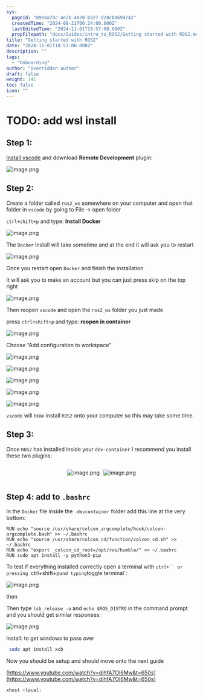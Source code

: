 ```yaml
---
sys:
  pageId: "89e0a78c-4e2b-4070-b327-d28cb0694742"
  createdTime: "2024-08-21T00:24:00.000Z"
  lastEditedTime: "2024-11-01T18:57:00.000Z"
  propFilepath: "docs/Guides/intro_to_ROS2/Getting started with ROS2.md"
title: "Getting started with ROS2"
date: "2024-11-01T18:57:00.000Z"
description: ""
tags:
  - "Onboarding"
author: "Overridden author"
draft: false
weight: 141
toc: false
icon: ""
---
```


# TODO: add wsl install

## Step 1:

[Install vscode](https://code.visualstudio.com/download) and download **Remote Development** plugin:

![image.png](https://prod-files-secure.s3.us-west-2.amazonaws.com/d518164a-d88e-44d1-a4ee-3adb3bd8bce0/efb52993-1881-4a40-b95e-6f020334f022/image.png?X-Amz-Algorithm=AWS4-HMAC-SHA256&X-Amz-Content-Sha256=UNSIGNED-PAYLOAD&X-Amz-Credential=ASIAZI2LB4663LKFAVPS%2F20250420%2Fus-west-2%2Fs3%2Faws4_request&X-Amz-Date=20250420T080944Z&X-Amz-Expires=3600&X-Amz-Security-Token=IQoJb3JpZ2luX2VjEBcaCXVzLXdlc3QtMiJGMEQCIGEM8MwdCCnyztdgOmFn%2B0M2%2FkLNz1Od5gwip5fRKCT7AiAow%2FDbM4a0W%2Fxof1n%2BsilMB2vYWR8HEoudopkRQEXuOiqIBAif%2F%2F%2F%2F%2F%2F%2F%2F%2F%2F8BEAAaDDYzNzQyMzE4MzgwNSIMgoeBpVHvGKfiwkaGKtwDAvU8TwglhVD7Qbmaa17pHpvNK1Gz1JzV4kGTIFR9umD4lcdqTPObs9F5Gss%2Bkp5L0l4ep3Y0eifYZN6OBMOoRGLdkCQ2XscKT7wx3rau8JSDozz0dddf4ZXT0wdnlA7qzQM1Rr1HKCZiA9TGTvrIr7ydDGOU6gNqHbRrU9rsXrsKcZDHlZvtN5EavayujjIU6HOT72tLqki84zOu0Lt24EAxEpIA1zzljJMWKQhJNRo0ktGrEMYBK%2B77LpUBa2xzz%2BEs2h1m8WuZXFkMn7dua2t2g39h6iH2E%2F4T1bWgMRCsyjS9gBoUXR4LGj9XfTP5mlBwiDzZ1JkL3smrugFu2%2Bb2Jv7uyM6ESTbqUVISF27%2BYxWlkdwfyL0D%2BtryJt6PbuHPXY%2BVq5YkIOUHwQGkebIbdOuCRzlhGXW69LT%2FH5EmBo2myAmpJSe%2FwuKayYC8RIrIQclcZJpovBE9AALsZ1fD%2BuR060vpjkcsuKqDJlxUYMnDARo3As0U67OR%2FWkMMSS7EpVYq2L%2ByGkvd6%2FIKbq4dWlAT65nIEtYLKgpifi7%2FKDRr0njFP14t7QmhF984m48NsT1Aay2W%2FOWSzLUnIRz4HAwxH51v5X520CXWgLV3ol27QbUDNbRLocw96OSwAY6pgEgW1WhQ5XIJjzZLI64kRl1nQ7jYCJpEldBAP7PTdh%2FLCHCKypqJs7Us5c7j%2Fe69AjGoEc8ROM%2BdckMlzq0in3gZOxqRPf3dHSJncwPYg1%2FaBQ3bSYHEumjhQ2QqfqdGpti5AIQ2P90XUrUPGLPALKy7PZmlVbztXL6YBt5pP6Vzsse%2Bs1nQlNEQnZQ42pFJCOKOE2uT6QRpScp64%2BVsooiOVeK3K%2FE&X-Amz-Signature=bfa379d4941b7fbda5aef7fdbeb764f889ec154cca9aa0a4f9bac867845bc997&X-Amz-SignedHeaders=host&x-id=GetObject)

## Step 2:

Create a folder called `ros2_ws` somewhere on your computer and open that folder in `vscode` by going to File → open folder 

`ctrl+shift+p` and type: **Install Docker**

![image.png](https://prod-files-secure.s3.us-west-2.amazonaws.com/d518164a-d88e-44d1-a4ee-3adb3bd8bce0/2269dc0e-1cd5-47ff-bceb-c04ad9b2eab0/image.png?X-Amz-Algorithm=AWS4-HMAC-SHA256&X-Amz-Content-Sha256=UNSIGNED-PAYLOAD&X-Amz-Credential=ASIAZI2LB4663LKFAVPS%2F20250420%2Fus-west-2%2Fs3%2Faws4_request&X-Amz-Date=20250420T080944Z&X-Amz-Expires=3600&X-Amz-Security-Token=IQoJb3JpZ2luX2VjEBcaCXVzLXdlc3QtMiJGMEQCIGEM8MwdCCnyztdgOmFn%2B0M2%2FkLNz1Od5gwip5fRKCT7AiAow%2FDbM4a0W%2Fxof1n%2BsilMB2vYWR8HEoudopkRQEXuOiqIBAif%2F%2F%2F%2F%2F%2F%2F%2F%2F%2F8BEAAaDDYzNzQyMzE4MzgwNSIMgoeBpVHvGKfiwkaGKtwDAvU8TwglhVD7Qbmaa17pHpvNK1Gz1JzV4kGTIFR9umD4lcdqTPObs9F5Gss%2Bkp5L0l4ep3Y0eifYZN6OBMOoRGLdkCQ2XscKT7wx3rau8JSDozz0dddf4ZXT0wdnlA7qzQM1Rr1HKCZiA9TGTvrIr7ydDGOU6gNqHbRrU9rsXrsKcZDHlZvtN5EavayujjIU6HOT72tLqki84zOu0Lt24EAxEpIA1zzljJMWKQhJNRo0ktGrEMYBK%2B77LpUBa2xzz%2BEs2h1m8WuZXFkMn7dua2t2g39h6iH2E%2F4T1bWgMRCsyjS9gBoUXR4LGj9XfTP5mlBwiDzZ1JkL3smrugFu2%2Bb2Jv7uyM6ESTbqUVISF27%2BYxWlkdwfyL0D%2BtryJt6PbuHPXY%2BVq5YkIOUHwQGkebIbdOuCRzlhGXW69LT%2FH5EmBo2myAmpJSe%2FwuKayYC8RIrIQclcZJpovBE9AALsZ1fD%2BuR060vpjkcsuKqDJlxUYMnDARo3As0U67OR%2FWkMMSS7EpVYq2L%2ByGkvd6%2FIKbq4dWlAT65nIEtYLKgpifi7%2FKDRr0njFP14t7QmhF984m48NsT1Aay2W%2FOWSzLUnIRz4HAwxH51v5X520CXWgLV3ol27QbUDNbRLocw96OSwAY6pgEgW1WhQ5XIJjzZLI64kRl1nQ7jYCJpEldBAP7PTdh%2FLCHCKypqJs7Us5c7j%2Fe69AjGoEc8ROM%2BdckMlzq0in3gZOxqRPf3dHSJncwPYg1%2FaBQ3bSYHEumjhQ2QqfqdGpti5AIQ2P90XUrUPGLPALKy7PZmlVbztXL6YBt5pP6Vzsse%2Bs1nQlNEQnZQ42pFJCOKOE2uT6QRpScp64%2BVsooiOVeK3K%2FE&X-Amz-Signature=54dd8be096ec5d1ea107e62d99480ff117e6691f74e8475b624f6401d89f94e2&X-Amz-SignedHeaders=host&x-id=GetObject)

The `Docker` install will take sometime and at the end it will ask you to restart

![image.png](https://prod-files-secure.s3.us-west-2.amazonaws.com/d518164a-d88e-44d1-a4ee-3adb3bd8bce0/ed233f78-be33-4b1f-b89c-9c346c0e961e/image.png?X-Amz-Algorithm=AWS4-HMAC-SHA256&X-Amz-Content-Sha256=UNSIGNED-PAYLOAD&X-Amz-Credential=ASIAZI2LB4663LKFAVPS%2F20250420%2Fus-west-2%2Fs3%2Faws4_request&X-Amz-Date=20250420T080944Z&X-Amz-Expires=3600&X-Amz-Security-Token=IQoJb3JpZ2luX2VjEBcaCXVzLXdlc3QtMiJGMEQCIGEM8MwdCCnyztdgOmFn%2B0M2%2FkLNz1Od5gwip5fRKCT7AiAow%2FDbM4a0W%2Fxof1n%2BsilMB2vYWR8HEoudopkRQEXuOiqIBAif%2F%2F%2F%2F%2F%2F%2F%2F%2F%2F8BEAAaDDYzNzQyMzE4MzgwNSIMgoeBpVHvGKfiwkaGKtwDAvU8TwglhVD7Qbmaa17pHpvNK1Gz1JzV4kGTIFR9umD4lcdqTPObs9F5Gss%2Bkp5L0l4ep3Y0eifYZN6OBMOoRGLdkCQ2XscKT7wx3rau8JSDozz0dddf4ZXT0wdnlA7qzQM1Rr1HKCZiA9TGTvrIr7ydDGOU6gNqHbRrU9rsXrsKcZDHlZvtN5EavayujjIU6HOT72tLqki84zOu0Lt24EAxEpIA1zzljJMWKQhJNRo0ktGrEMYBK%2B77LpUBa2xzz%2BEs2h1m8WuZXFkMn7dua2t2g39h6iH2E%2F4T1bWgMRCsyjS9gBoUXR4LGj9XfTP5mlBwiDzZ1JkL3smrugFu2%2Bb2Jv7uyM6ESTbqUVISF27%2BYxWlkdwfyL0D%2BtryJt6PbuHPXY%2BVq5YkIOUHwQGkebIbdOuCRzlhGXW69LT%2FH5EmBo2myAmpJSe%2FwuKayYC8RIrIQclcZJpovBE9AALsZ1fD%2BuR060vpjkcsuKqDJlxUYMnDARo3As0U67OR%2FWkMMSS7EpVYq2L%2ByGkvd6%2FIKbq4dWlAT65nIEtYLKgpifi7%2FKDRr0njFP14t7QmhF984m48NsT1Aay2W%2FOWSzLUnIRz4HAwxH51v5X520CXWgLV3ol27QbUDNbRLocw96OSwAY6pgEgW1WhQ5XIJjzZLI64kRl1nQ7jYCJpEldBAP7PTdh%2FLCHCKypqJs7Us5c7j%2Fe69AjGoEc8ROM%2BdckMlzq0in3gZOxqRPf3dHSJncwPYg1%2FaBQ3bSYHEumjhQ2QqfqdGpti5AIQ2P90XUrUPGLPALKy7PZmlVbztXL6YBt5pP6Vzsse%2Bs1nQlNEQnZQ42pFJCOKOE2uT6QRpScp64%2BVsooiOVeK3K%2FE&X-Amz-Signature=00b4c84d8b9ef9c4f714e0d0ff9ab597c8c7cc9f9a222f1ade9166f20da263b4&X-Amz-SignedHeaders=host&x-id=GetObject)

Once you restart open `Docker` and finish the installation

It will ask you to make an account but you can just press skip on the top right

![image.png](https://prod-files-secure.s3.us-west-2.amazonaws.com/d518164a-d88e-44d1-a4ee-3adb3bd8bce0/21010ad9-1659-4fd9-9f59-9932a09b2a3d/image.png?X-Amz-Algorithm=AWS4-HMAC-SHA256&X-Amz-Content-Sha256=UNSIGNED-PAYLOAD&X-Amz-Credential=ASIAZI2LB4663LKFAVPS%2F20250420%2Fus-west-2%2Fs3%2Faws4_request&X-Amz-Date=20250420T080944Z&X-Amz-Expires=3600&X-Amz-Security-Token=IQoJb3JpZ2luX2VjEBcaCXVzLXdlc3QtMiJGMEQCIGEM8MwdCCnyztdgOmFn%2B0M2%2FkLNz1Od5gwip5fRKCT7AiAow%2FDbM4a0W%2Fxof1n%2BsilMB2vYWR8HEoudopkRQEXuOiqIBAif%2F%2F%2F%2F%2F%2F%2F%2F%2F%2F8BEAAaDDYzNzQyMzE4MzgwNSIMgoeBpVHvGKfiwkaGKtwDAvU8TwglhVD7Qbmaa17pHpvNK1Gz1JzV4kGTIFR9umD4lcdqTPObs9F5Gss%2Bkp5L0l4ep3Y0eifYZN6OBMOoRGLdkCQ2XscKT7wx3rau8JSDozz0dddf4ZXT0wdnlA7qzQM1Rr1HKCZiA9TGTvrIr7ydDGOU6gNqHbRrU9rsXrsKcZDHlZvtN5EavayujjIU6HOT72tLqki84zOu0Lt24EAxEpIA1zzljJMWKQhJNRo0ktGrEMYBK%2B77LpUBa2xzz%2BEs2h1m8WuZXFkMn7dua2t2g39h6iH2E%2F4T1bWgMRCsyjS9gBoUXR4LGj9XfTP5mlBwiDzZ1JkL3smrugFu2%2Bb2Jv7uyM6ESTbqUVISF27%2BYxWlkdwfyL0D%2BtryJt6PbuHPXY%2BVq5YkIOUHwQGkebIbdOuCRzlhGXW69LT%2FH5EmBo2myAmpJSe%2FwuKayYC8RIrIQclcZJpovBE9AALsZ1fD%2BuR060vpjkcsuKqDJlxUYMnDARo3As0U67OR%2FWkMMSS7EpVYq2L%2ByGkvd6%2FIKbq4dWlAT65nIEtYLKgpifi7%2FKDRr0njFP14t7QmhF984m48NsT1Aay2W%2FOWSzLUnIRz4HAwxH51v5X520CXWgLV3ol27QbUDNbRLocw96OSwAY6pgEgW1WhQ5XIJjzZLI64kRl1nQ7jYCJpEldBAP7PTdh%2FLCHCKypqJs7Us5c7j%2Fe69AjGoEc8ROM%2BdckMlzq0in3gZOxqRPf3dHSJncwPYg1%2FaBQ3bSYHEumjhQ2QqfqdGpti5AIQ2P90XUrUPGLPALKy7PZmlVbztXL6YBt5pP6Vzsse%2Bs1nQlNEQnZQ42pFJCOKOE2uT6QRpScp64%2BVsooiOVeK3K%2FE&X-Amz-Signature=66847aa6a436ddee833c0677edf556262e93089192792a494ad350a93ac37fcf&X-Amz-SignedHeaders=host&x-id=GetObject)

Then reopen `vscode` and open the `ros2_ws` folder you just made

press `ctrl+shift+p` and type: **reopen in container**

![image.png](https://prod-files-secure.s3.us-west-2.amazonaws.com/d518164a-d88e-44d1-a4ee-3adb3bd8bce0/4e93b8c2-41ad-488c-8095-c74205196118/image.png?X-Amz-Algorithm=AWS4-HMAC-SHA256&X-Amz-Content-Sha256=UNSIGNED-PAYLOAD&X-Amz-Credential=ASIAZI2LB4663LKFAVPS%2F20250420%2Fus-west-2%2Fs3%2Faws4_request&X-Amz-Date=20250420T080944Z&X-Amz-Expires=3600&X-Amz-Security-Token=IQoJb3JpZ2luX2VjEBcaCXVzLXdlc3QtMiJGMEQCIGEM8MwdCCnyztdgOmFn%2B0M2%2FkLNz1Od5gwip5fRKCT7AiAow%2FDbM4a0W%2Fxof1n%2BsilMB2vYWR8HEoudopkRQEXuOiqIBAif%2F%2F%2F%2F%2F%2F%2F%2F%2F%2F8BEAAaDDYzNzQyMzE4MzgwNSIMgoeBpVHvGKfiwkaGKtwDAvU8TwglhVD7Qbmaa17pHpvNK1Gz1JzV4kGTIFR9umD4lcdqTPObs9F5Gss%2Bkp5L0l4ep3Y0eifYZN6OBMOoRGLdkCQ2XscKT7wx3rau8JSDozz0dddf4ZXT0wdnlA7qzQM1Rr1HKCZiA9TGTvrIr7ydDGOU6gNqHbRrU9rsXrsKcZDHlZvtN5EavayujjIU6HOT72tLqki84zOu0Lt24EAxEpIA1zzljJMWKQhJNRo0ktGrEMYBK%2B77LpUBa2xzz%2BEs2h1m8WuZXFkMn7dua2t2g39h6iH2E%2F4T1bWgMRCsyjS9gBoUXR4LGj9XfTP5mlBwiDzZ1JkL3smrugFu2%2Bb2Jv7uyM6ESTbqUVISF27%2BYxWlkdwfyL0D%2BtryJt6PbuHPXY%2BVq5YkIOUHwQGkebIbdOuCRzlhGXW69LT%2FH5EmBo2myAmpJSe%2FwuKayYC8RIrIQclcZJpovBE9AALsZ1fD%2BuR060vpjkcsuKqDJlxUYMnDARo3As0U67OR%2FWkMMSS7EpVYq2L%2ByGkvd6%2FIKbq4dWlAT65nIEtYLKgpifi7%2FKDRr0njFP14t7QmhF984m48NsT1Aay2W%2FOWSzLUnIRz4HAwxH51v5X520CXWgLV3ol27QbUDNbRLocw96OSwAY6pgEgW1WhQ5XIJjzZLI64kRl1nQ7jYCJpEldBAP7PTdh%2FLCHCKypqJs7Us5c7j%2Fe69AjGoEc8ROM%2BdckMlzq0in3gZOxqRPf3dHSJncwPYg1%2FaBQ3bSYHEumjhQ2QqfqdGpti5AIQ2P90XUrUPGLPALKy7PZmlVbztXL6YBt5pP6Vzsse%2Bs1nQlNEQnZQ42pFJCOKOE2uT6QRpScp64%2BVsooiOVeK3K%2FE&X-Amz-Signature=7056d3665be28493f1e59687d85a694e0c8fe2edf71081f37e3ab0316cbcb43b&X-Amz-SignedHeaders=host&x-id=GetObject)

Choose “Add configuration to workspace”

![image.png](https://prod-files-secure.s3.us-west-2.amazonaws.com/d518164a-d88e-44d1-a4ee-3adb3bd8bce0/9560b282-5060-4989-ba37-97e7b2c22476/image.png?X-Amz-Algorithm=AWS4-HMAC-SHA256&X-Amz-Content-Sha256=UNSIGNED-PAYLOAD&X-Amz-Credential=ASIAZI2LB4663LKFAVPS%2F20250420%2Fus-west-2%2Fs3%2Faws4_request&X-Amz-Date=20250420T080944Z&X-Amz-Expires=3600&X-Amz-Security-Token=IQoJb3JpZ2luX2VjEBcaCXVzLXdlc3QtMiJGMEQCIGEM8MwdCCnyztdgOmFn%2B0M2%2FkLNz1Od5gwip5fRKCT7AiAow%2FDbM4a0W%2Fxof1n%2BsilMB2vYWR8HEoudopkRQEXuOiqIBAif%2F%2F%2F%2F%2F%2F%2F%2F%2F%2F8BEAAaDDYzNzQyMzE4MzgwNSIMgoeBpVHvGKfiwkaGKtwDAvU8TwglhVD7Qbmaa17pHpvNK1Gz1JzV4kGTIFR9umD4lcdqTPObs9F5Gss%2Bkp5L0l4ep3Y0eifYZN6OBMOoRGLdkCQ2XscKT7wx3rau8JSDozz0dddf4ZXT0wdnlA7qzQM1Rr1HKCZiA9TGTvrIr7ydDGOU6gNqHbRrU9rsXrsKcZDHlZvtN5EavayujjIU6HOT72tLqki84zOu0Lt24EAxEpIA1zzljJMWKQhJNRo0ktGrEMYBK%2B77LpUBa2xzz%2BEs2h1m8WuZXFkMn7dua2t2g39h6iH2E%2F4T1bWgMRCsyjS9gBoUXR4LGj9XfTP5mlBwiDzZ1JkL3smrugFu2%2Bb2Jv7uyM6ESTbqUVISF27%2BYxWlkdwfyL0D%2BtryJt6PbuHPXY%2BVq5YkIOUHwQGkebIbdOuCRzlhGXW69LT%2FH5EmBo2myAmpJSe%2FwuKayYC8RIrIQclcZJpovBE9AALsZ1fD%2BuR060vpjkcsuKqDJlxUYMnDARo3As0U67OR%2FWkMMSS7EpVYq2L%2ByGkvd6%2FIKbq4dWlAT65nIEtYLKgpifi7%2FKDRr0njFP14t7QmhF984m48NsT1Aay2W%2FOWSzLUnIRz4HAwxH51v5X520CXWgLV3ol27QbUDNbRLocw96OSwAY6pgEgW1WhQ5XIJjzZLI64kRl1nQ7jYCJpEldBAP7PTdh%2FLCHCKypqJs7Us5c7j%2Fe69AjGoEc8ROM%2BdckMlzq0in3gZOxqRPf3dHSJncwPYg1%2FaBQ3bSYHEumjhQ2QqfqdGpti5AIQ2P90XUrUPGLPALKy7PZmlVbztXL6YBt5pP6Vzsse%2Bs1nQlNEQnZQ42pFJCOKOE2uT6QRpScp64%2BVsooiOVeK3K%2FE&X-Amz-Signature=7aa5aa2e5e094db66c2368ae49c2032bcbb87864d858a176a6cf349f257fea21&X-Amz-SignedHeaders=host&x-id=GetObject)

![image.png](https://prod-files-secure.s3.us-west-2.amazonaws.com/d518164a-d88e-44d1-a4ee-3adb3bd8bce0/2ee63f81-886b-48e8-a553-dc6e5eac99e4/image.png?X-Amz-Algorithm=AWS4-HMAC-SHA256&X-Amz-Content-Sha256=UNSIGNED-PAYLOAD&X-Amz-Credential=ASIAZI2LB4663LKFAVPS%2F20250420%2Fus-west-2%2Fs3%2Faws4_request&X-Amz-Date=20250420T080944Z&X-Amz-Expires=3600&X-Amz-Security-Token=IQoJb3JpZ2luX2VjEBcaCXVzLXdlc3QtMiJGMEQCIGEM8MwdCCnyztdgOmFn%2B0M2%2FkLNz1Od5gwip5fRKCT7AiAow%2FDbM4a0W%2Fxof1n%2BsilMB2vYWR8HEoudopkRQEXuOiqIBAif%2F%2F%2F%2F%2F%2F%2F%2F%2F%2F8BEAAaDDYzNzQyMzE4MzgwNSIMgoeBpVHvGKfiwkaGKtwDAvU8TwglhVD7Qbmaa17pHpvNK1Gz1JzV4kGTIFR9umD4lcdqTPObs9F5Gss%2Bkp5L0l4ep3Y0eifYZN6OBMOoRGLdkCQ2XscKT7wx3rau8JSDozz0dddf4ZXT0wdnlA7qzQM1Rr1HKCZiA9TGTvrIr7ydDGOU6gNqHbRrU9rsXrsKcZDHlZvtN5EavayujjIU6HOT72tLqki84zOu0Lt24EAxEpIA1zzljJMWKQhJNRo0ktGrEMYBK%2B77LpUBa2xzz%2BEs2h1m8WuZXFkMn7dua2t2g39h6iH2E%2F4T1bWgMRCsyjS9gBoUXR4LGj9XfTP5mlBwiDzZ1JkL3smrugFu2%2Bb2Jv7uyM6ESTbqUVISF27%2BYxWlkdwfyL0D%2BtryJt6PbuHPXY%2BVq5YkIOUHwQGkebIbdOuCRzlhGXW69LT%2FH5EmBo2myAmpJSe%2FwuKayYC8RIrIQclcZJpovBE9AALsZ1fD%2BuR060vpjkcsuKqDJlxUYMnDARo3As0U67OR%2FWkMMSS7EpVYq2L%2ByGkvd6%2FIKbq4dWlAT65nIEtYLKgpifi7%2FKDRr0njFP14t7QmhF984m48NsT1Aay2W%2FOWSzLUnIRz4HAwxH51v5X520CXWgLV3ol27QbUDNbRLocw96OSwAY6pgEgW1WhQ5XIJjzZLI64kRl1nQ7jYCJpEldBAP7PTdh%2FLCHCKypqJs7Us5c7j%2Fe69AjGoEc8ROM%2BdckMlzq0in3gZOxqRPf3dHSJncwPYg1%2FaBQ3bSYHEumjhQ2QqfqdGpti5AIQ2P90XUrUPGLPALKy7PZmlVbztXL6YBt5pP6Vzsse%2Bs1nQlNEQnZQ42pFJCOKOE2uT6QRpScp64%2BVsooiOVeK3K%2FE&X-Amz-Signature=702a389933f387db9d9e0ffa9335056e38600b8948e7412a23121856dd49d7b2&X-Amz-SignedHeaders=host&x-id=GetObject)

![image.png](https://prod-files-secure.s3.us-west-2.amazonaws.com/d518164a-d88e-44d1-a4ee-3adb3bd8bce0/ae1580b2-b048-407e-aed9-b584224a7a04/image.png?X-Amz-Algorithm=AWS4-HMAC-SHA256&X-Amz-Content-Sha256=UNSIGNED-PAYLOAD&X-Amz-Credential=ASIAZI2LB4663LKFAVPS%2F20250420%2Fus-west-2%2Fs3%2Faws4_request&X-Amz-Date=20250420T080944Z&X-Amz-Expires=3600&X-Amz-Security-Token=IQoJb3JpZ2luX2VjEBcaCXVzLXdlc3QtMiJGMEQCIGEM8MwdCCnyztdgOmFn%2B0M2%2FkLNz1Od5gwip5fRKCT7AiAow%2FDbM4a0W%2Fxof1n%2BsilMB2vYWR8HEoudopkRQEXuOiqIBAif%2F%2F%2F%2F%2F%2F%2F%2F%2F%2F8BEAAaDDYzNzQyMzE4MzgwNSIMgoeBpVHvGKfiwkaGKtwDAvU8TwglhVD7Qbmaa17pHpvNK1Gz1JzV4kGTIFR9umD4lcdqTPObs9F5Gss%2Bkp5L0l4ep3Y0eifYZN6OBMOoRGLdkCQ2XscKT7wx3rau8JSDozz0dddf4ZXT0wdnlA7qzQM1Rr1HKCZiA9TGTvrIr7ydDGOU6gNqHbRrU9rsXrsKcZDHlZvtN5EavayujjIU6HOT72tLqki84zOu0Lt24EAxEpIA1zzljJMWKQhJNRo0ktGrEMYBK%2B77LpUBa2xzz%2BEs2h1m8WuZXFkMn7dua2t2g39h6iH2E%2F4T1bWgMRCsyjS9gBoUXR4LGj9XfTP5mlBwiDzZ1JkL3smrugFu2%2Bb2Jv7uyM6ESTbqUVISF27%2BYxWlkdwfyL0D%2BtryJt6PbuHPXY%2BVq5YkIOUHwQGkebIbdOuCRzlhGXW69LT%2FH5EmBo2myAmpJSe%2FwuKayYC8RIrIQclcZJpovBE9AALsZ1fD%2BuR060vpjkcsuKqDJlxUYMnDARo3As0U67OR%2FWkMMSS7EpVYq2L%2ByGkvd6%2FIKbq4dWlAT65nIEtYLKgpifi7%2FKDRr0njFP14t7QmhF984m48NsT1Aay2W%2FOWSzLUnIRz4HAwxH51v5X520CXWgLV3ol27QbUDNbRLocw96OSwAY6pgEgW1WhQ5XIJjzZLI64kRl1nQ7jYCJpEldBAP7PTdh%2FLCHCKypqJs7Us5c7j%2Fe69AjGoEc8ROM%2BdckMlzq0in3gZOxqRPf3dHSJncwPYg1%2FaBQ3bSYHEumjhQ2QqfqdGpti5AIQ2P90XUrUPGLPALKy7PZmlVbztXL6YBt5pP6Vzsse%2Bs1nQlNEQnZQ42pFJCOKOE2uT6QRpScp64%2BVsooiOVeK3K%2FE&X-Amz-Signature=5dfcf809cc8b279403431019d79a51fb1179423f110421f110cf2f6f051bd996&X-Amz-SignedHeaders=host&x-id=GetObject)

![image.png](https://prod-files-secure.s3.us-west-2.amazonaws.com/d518164a-d88e-44d1-a4ee-3adb3bd8bce0/53255b28-f75e-430f-b9e3-c0ac8577e42b/image.png?X-Amz-Algorithm=AWS4-HMAC-SHA256&X-Amz-Content-Sha256=UNSIGNED-PAYLOAD&X-Amz-Credential=ASIAZI2LB4663LKFAVPS%2F20250420%2Fus-west-2%2Fs3%2Faws4_request&X-Amz-Date=20250420T080944Z&X-Amz-Expires=3600&X-Amz-Security-Token=IQoJb3JpZ2luX2VjEBcaCXVzLXdlc3QtMiJGMEQCIGEM8MwdCCnyztdgOmFn%2B0M2%2FkLNz1Od5gwip5fRKCT7AiAow%2FDbM4a0W%2Fxof1n%2BsilMB2vYWR8HEoudopkRQEXuOiqIBAif%2F%2F%2F%2F%2F%2F%2F%2F%2F%2F8BEAAaDDYzNzQyMzE4MzgwNSIMgoeBpVHvGKfiwkaGKtwDAvU8TwglhVD7Qbmaa17pHpvNK1Gz1JzV4kGTIFR9umD4lcdqTPObs9F5Gss%2Bkp5L0l4ep3Y0eifYZN6OBMOoRGLdkCQ2XscKT7wx3rau8JSDozz0dddf4ZXT0wdnlA7qzQM1Rr1HKCZiA9TGTvrIr7ydDGOU6gNqHbRrU9rsXrsKcZDHlZvtN5EavayujjIU6HOT72tLqki84zOu0Lt24EAxEpIA1zzljJMWKQhJNRo0ktGrEMYBK%2B77LpUBa2xzz%2BEs2h1m8WuZXFkMn7dua2t2g39h6iH2E%2F4T1bWgMRCsyjS9gBoUXR4LGj9XfTP5mlBwiDzZ1JkL3smrugFu2%2Bb2Jv7uyM6ESTbqUVISF27%2BYxWlkdwfyL0D%2BtryJt6PbuHPXY%2BVq5YkIOUHwQGkebIbdOuCRzlhGXW69LT%2FH5EmBo2myAmpJSe%2FwuKayYC8RIrIQclcZJpovBE9AALsZ1fD%2BuR060vpjkcsuKqDJlxUYMnDARo3As0U67OR%2FWkMMSS7EpVYq2L%2ByGkvd6%2FIKbq4dWlAT65nIEtYLKgpifi7%2FKDRr0njFP14t7QmhF984m48NsT1Aay2W%2FOWSzLUnIRz4HAwxH51v5X520CXWgLV3ol27QbUDNbRLocw96OSwAY6pgEgW1WhQ5XIJjzZLI64kRl1nQ7jYCJpEldBAP7PTdh%2FLCHCKypqJs7Us5c7j%2Fe69AjGoEc8ROM%2BdckMlzq0in3gZOxqRPf3dHSJncwPYg1%2FaBQ3bSYHEumjhQ2QqfqdGpti5AIQ2P90XUrUPGLPALKy7PZmlVbztXL6YBt5pP6Vzsse%2Bs1nQlNEQnZQ42pFJCOKOE2uT6QRpScp64%2BVsooiOVeK3K%2FE&X-Amz-Signature=dee3463a79556c008f6e738e64d599733692ab3719ac90ad1fd103b89f061821&X-Amz-SignedHeaders=host&x-id=GetObject)

![image.png](https://prod-files-secure.s3.us-west-2.amazonaws.com/d518164a-d88e-44d1-a4ee-3adb3bd8bce0/7c562767-5af9-4ffb-97d1-327bcdf4ee00/image.png?X-Amz-Algorithm=AWS4-HMAC-SHA256&X-Amz-Content-Sha256=UNSIGNED-PAYLOAD&X-Amz-Credential=ASIAZI2LB4663LKFAVPS%2F20250420%2Fus-west-2%2Fs3%2Faws4_request&X-Amz-Date=20250420T080944Z&X-Amz-Expires=3600&X-Amz-Security-Token=IQoJb3JpZ2luX2VjEBcaCXVzLXdlc3QtMiJGMEQCIGEM8MwdCCnyztdgOmFn%2B0M2%2FkLNz1Od5gwip5fRKCT7AiAow%2FDbM4a0W%2Fxof1n%2BsilMB2vYWR8HEoudopkRQEXuOiqIBAif%2F%2F%2F%2F%2F%2F%2F%2F%2F%2F8BEAAaDDYzNzQyMzE4MzgwNSIMgoeBpVHvGKfiwkaGKtwDAvU8TwglhVD7Qbmaa17pHpvNK1Gz1JzV4kGTIFR9umD4lcdqTPObs9F5Gss%2Bkp5L0l4ep3Y0eifYZN6OBMOoRGLdkCQ2XscKT7wx3rau8JSDozz0dddf4ZXT0wdnlA7qzQM1Rr1HKCZiA9TGTvrIr7ydDGOU6gNqHbRrU9rsXrsKcZDHlZvtN5EavayujjIU6HOT72tLqki84zOu0Lt24EAxEpIA1zzljJMWKQhJNRo0ktGrEMYBK%2B77LpUBa2xzz%2BEs2h1m8WuZXFkMn7dua2t2g39h6iH2E%2F4T1bWgMRCsyjS9gBoUXR4LGj9XfTP5mlBwiDzZ1JkL3smrugFu2%2Bb2Jv7uyM6ESTbqUVISF27%2BYxWlkdwfyL0D%2BtryJt6PbuHPXY%2BVq5YkIOUHwQGkebIbdOuCRzlhGXW69LT%2FH5EmBo2myAmpJSe%2FwuKayYC8RIrIQclcZJpovBE9AALsZ1fD%2BuR060vpjkcsuKqDJlxUYMnDARo3As0U67OR%2FWkMMSS7EpVYq2L%2ByGkvd6%2FIKbq4dWlAT65nIEtYLKgpifi7%2FKDRr0njFP14t7QmhF984m48NsT1Aay2W%2FOWSzLUnIRz4HAwxH51v5X520CXWgLV3ol27QbUDNbRLocw96OSwAY6pgEgW1WhQ5XIJjzZLI64kRl1nQ7jYCJpEldBAP7PTdh%2FLCHCKypqJs7Us5c7j%2Fe69AjGoEc8ROM%2BdckMlzq0in3gZOxqRPf3dHSJncwPYg1%2FaBQ3bSYHEumjhQ2QqfqdGpti5AIQ2P90XUrUPGLPALKy7PZmlVbztXL6YBt5pP6Vzsse%2Bs1nQlNEQnZQ42pFJCOKOE2uT6QRpScp64%2BVsooiOVeK3K%2FE&X-Amz-Signature=2e7659d94c1e1e58de3df466136998dfb5a86a39123068e89aea68bfac1bf259&X-Amz-SignedHeaders=host&x-id=GetObject)

`vscode` will now install `ROS2` onto your computer so this may take some time.

## Step 3:

Once `ROS2` has installed inside your `dev-container` I recommend you install these two plugins:

<div style="display: flex;flex-direction: row; column-gap:10px; max-width: 630px;justify-content: center;">
<div>

![image.png](https://prod-files-secure.s3.us-west-2.amazonaws.com/d518164a-d88e-44d1-a4ee-3adb3bd8bce0/3fc3d550-5a54-4ba1-ba6b-faa01cdb7369/image.png?X-Amz-Algorithm=AWS4-HMAC-SHA256&X-Amz-Content-Sha256=UNSIGNED-PAYLOAD&X-Amz-Credential=ASIAZI2LB466Y55QF45Q%2F20250420%2Fus-west-2%2Fs3%2Faws4_request&X-Amz-Date=20250420T080946Z&X-Amz-Expires=3600&X-Amz-Security-Token=IQoJb3JpZ2luX2VjEBcaCXVzLXdlc3QtMiJIMEYCIQCXpUy7WzAzNWjcfSQi3EbILzZlejMtiuWglQW%2FeYKbwgIhAJx6wVlAmsqZQWJpQQKY0iJBp0vbMIY6eQyfTl3BmVojKogECJ%2F%2F%2F%2F%2F%2F%2F%2F%2F%2F%2FwEQABoMNjM3NDIzMTgzODA1IgzmJRyp9Ix36VVS2eoq3AOemt5JKSey1kqQiYFYuCeHOIoMIE7m0iD2SGydtSd6xtusItmmfCH7xTPZMKg2VbcNsPqfPosdAzao7G22ZKsN5QHlKs6jEcXOoO3tIczfjxOQAmubAEpetW%2FRPPrxY7l9%2B1n1stPzCJmqHc0COxavhOOGJxCfhFAlEvEitfnIraqf3dJileXf9W68utolkK90dsPLloq8wH%2BEXA16B0pXjuRkj%2FBt6vnngGyG9DJt70e7ov0YrlHa0Z0BhVfnWlgi3S%2F5phWg3yeJ%2B4AraO0nwv0g5p5DSrKW0wnL2jn0ZVKTRDhk3TADETEOfiHX12FLJc1ULF%2BmcQCWWWViRa76Q2%2FM8Ud0WhEuDcDZfAohWOKSt5Bq9yOk5ItAeNpDZiiCcm4VW3Hy5xcIx%2FphhfEA3rkCZQ36rm%2BJeKf7f6AUCOOQZ%2BxaU%2BCkBwspKwPB4jbKXjatWxFlHujM6%2BqgMNUaUAiVigFEOwnOP1%2BkkBNhYr3N4Hl5E39Ps9vQgM9SwnQUDJTJmXGENn%2B2Ya%2FtpAIJ6bdb4NDhXAmz6x9DmRNK8FZSwH%2Fx%2FJwm4ESkU%2FAEvTR%2FkHqLpO0hwVSXjTOGQLfOvRfXDiWVIVUGA3KY3iqJ10ovTczXpD%2BeGfKB8TDGpJLABjqkAQ0wGb0b8LDT1uENy7JhiXM9i64WtMpl9yWEkIQffATlJLWVgJQHZm6ljm9FywAWSryayGT6znlDA9Ox5L0NuadkuVvSpMCrJOC2AP0w00K768%2BXicyTsx4FEwTrPivxrf0wa%2FM2mlqZScpKCIkMSsgzEqQkp3UDtrVaH9Ova5uhwVLVURpJ67L8K4gv7uMj%2FJeJ29eFlb4YU%2BwMN8%2BzoTc27Mc9&X-Amz-Signature=a5a1c4cfd5c4e608faa3b6b1ca0070652b0daf7c6465f1093c813c9d8769b8ec&X-Amz-SignedHeaders=host&x-id=GetObject)

</div>
<div>

![image.png](https://prod-files-secure.s3.us-west-2.amazonaws.com/d518164a-d88e-44d1-a4ee-3adb3bd8bce0/d994cc66-13c2-4093-a5a3-f84cf4601a82/image.png?X-Amz-Algorithm=AWS4-HMAC-SHA256&X-Amz-Content-Sha256=UNSIGNED-PAYLOAD&X-Amz-Credential=ASIAZI2LB466VIDRJ57Z%2F20250420%2Fus-west-2%2Fs3%2Faws4_request&X-Amz-Date=20250420T080946Z&X-Amz-Expires=3600&X-Amz-Security-Token=IQoJb3JpZ2luX2VjEBcaCXVzLXdlc3QtMiJGMEQCIDuexOy%2FeZtOTV7PoW5EFfFFvyFu%2Bzj9coseTATQCVsJAiB9jGZsfMFaB801%2BDzUblrGFVVQkHYacVspB%2Fu2Hgs9tSqIBAif%2F%2F%2F%2F%2F%2F%2F%2F%2F%2F8BEAAaDDYzNzQyMzE4MzgwNSIMFA1n91%2FqETkwUf2bKtwDh6b41mERNdYOS%2F6jNUVtPNkwjuyG91hKbXhPRkDFif3KWzi6mTeErJNodeWumCYeRXU%2FMc26mydJm0hSNti4hqVN%2FftRxYE76EBzaI23VYje1IGajP4pI2TP0UGoRcvg1zMEsV1MbMP0OVFDYoj8S8SRIwZ1ka59v%2B6DLOvgHSE1uz8PEW8RTc%2B7dX99afDtZSiks896G8%2FeEbQILZp7SBu3bBehEMeKcT38mcd22qkCW0oW%2BfznekV9ZlLbrTu4JvNnsKmi5e%2BlW4MSXl%2BJVxyVWqUuap7Tq74RjT65dZOPfujmmHgL4xUgx1Bh95iC1Iolgbd43O%2BMhMDFylre3wpUAC%2FII3meKtO9xfb48iUp%2FMHmzJErJyW5S5JnxANz94YXZ9QljbbJD6B1FugKTUD5Ry%2BOOpF779clJQ11LWHjnzhiWimD5KN9y6uVBn1xvHVMKev%2BkoQQihF8XXiJoQ4w5aa41UpLd%2B3sgU515F32w7GVBjlkqXOyh83987gr2jEnEIcwj%2FHY%2FH9m7tBTQkjAS%2FfQuYMeMv39CjIkBbX6rNQ2VKrg3l5GNkKmh5D%2FvpTCHdNrdZDDp%2FLcvfgiurvnH%2BQUf1OcfZ9Wqw8fRLdEGf%2FmJ5nhvAYUxX4wnaSSwAY6pgFnMP%2BuJoo9jMSxcHYgPkbTypCn%2FXJWX0QHw6ogaFN7mhIZDeIpI0B5VQ%2BpT07KX%2Fkx33BWEgXTvM7rFkVOmvRiiM9XZ5%2B9NF8bCBuKkIuXpPIOiGfI4p7uPoT924vC%2FEiV6ia6fPxUeMOxSi3i2v3sDLUxt0p6dc1JNIVjyOq3bGfFHE7B43uMp0Dw2s8hleQR5LfgoGKkfNZdeZzTWNsvpxwKUFSX&X-Amz-Signature=a3d6d236421cbfc0acc03975a7d93e2b205ee17b597c524611aed2486a29561d&X-Amz-SignedHeaders=host&x-id=GetObject)

</div>
</div>

## Step 4: add to `.bashrc`

In the `Docker` file inside the `.devcontainer` folder add this line at the very bottom: 

```docker
RUN echo "source /usr/share/colcon_argcomplete/hook/colcon-argcomplete.bash" >> ~/.bashrc
RUN echo "source /usr/share/colcon_cd/function/colcon_cd.sh" >> ~/.bashrc
RUN echo "export _colcon_cd_root=/opt/ros/humble/" >> ~/.bashrc
RUN sudo apt install -y python3-pip 
```

To test if everything installed correctly open a terminal with `ctrl+`` or pressing `ctrl+shift+p` and typing `toggle terminal`:

![image.png](https://prod-files-secure.s3.us-west-2.amazonaws.com/d518164a-d88e-44d1-a4ee-3adb3bd8bce0/6a4943d8-b04e-4c02-9a58-775f3384d1a5/image.png?X-Amz-Algorithm=AWS4-HMAC-SHA256&X-Amz-Content-Sha256=UNSIGNED-PAYLOAD&X-Amz-Credential=ASIAZI2LB4663LKFAVPS%2F20250420%2Fus-west-2%2Fs3%2Faws4_request&X-Amz-Date=20250420T080944Z&X-Amz-Expires=3600&X-Amz-Security-Token=IQoJb3JpZ2luX2VjEBcaCXVzLXdlc3QtMiJGMEQCIGEM8MwdCCnyztdgOmFn%2B0M2%2FkLNz1Od5gwip5fRKCT7AiAow%2FDbM4a0W%2Fxof1n%2BsilMB2vYWR8HEoudopkRQEXuOiqIBAif%2F%2F%2F%2F%2F%2F%2F%2F%2F%2F8BEAAaDDYzNzQyMzE4MzgwNSIMgoeBpVHvGKfiwkaGKtwDAvU8TwglhVD7Qbmaa17pHpvNK1Gz1JzV4kGTIFR9umD4lcdqTPObs9F5Gss%2Bkp5L0l4ep3Y0eifYZN6OBMOoRGLdkCQ2XscKT7wx3rau8JSDozz0dddf4ZXT0wdnlA7qzQM1Rr1HKCZiA9TGTvrIr7ydDGOU6gNqHbRrU9rsXrsKcZDHlZvtN5EavayujjIU6HOT72tLqki84zOu0Lt24EAxEpIA1zzljJMWKQhJNRo0ktGrEMYBK%2B77LpUBa2xzz%2BEs2h1m8WuZXFkMn7dua2t2g39h6iH2E%2F4T1bWgMRCsyjS9gBoUXR4LGj9XfTP5mlBwiDzZ1JkL3smrugFu2%2Bb2Jv7uyM6ESTbqUVISF27%2BYxWlkdwfyL0D%2BtryJt6PbuHPXY%2BVq5YkIOUHwQGkebIbdOuCRzlhGXW69LT%2FH5EmBo2myAmpJSe%2FwuKayYC8RIrIQclcZJpovBE9AALsZ1fD%2BuR060vpjkcsuKqDJlxUYMnDARo3As0U67OR%2FWkMMSS7EpVYq2L%2ByGkvd6%2FIKbq4dWlAT65nIEtYLKgpifi7%2FKDRr0njFP14t7QmhF984m48NsT1Aay2W%2FOWSzLUnIRz4HAwxH51v5X520CXWgLV3ol27QbUDNbRLocw96OSwAY6pgEgW1WhQ5XIJjzZLI64kRl1nQ7jYCJpEldBAP7PTdh%2FLCHCKypqJs7Us5c7j%2Fe69AjGoEc8ROM%2BdckMlzq0in3gZOxqRPf3dHSJncwPYg1%2FaBQ3bSYHEumjhQ2QqfqdGpti5AIQ2P90XUrUPGLPALKy7PZmlVbztXL6YBt5pP6Vzsse%2Bs1nQlNEQnZQ42pFJCOKOE2uT6QRpScp64%2BVsooiOVeK3K%2FE&X-Amz-Signature=965490ca7dbd3ff68d61460ffb9241650faf75978426b6730290a63760564c05&X-Amz-SignedHeaders=host&x-id=GetObject)

then 

Then type `lsb_release -a` and `echo $ROS_DISTRO` in the command prompt and you should get similar responses:

![image.png](https://prod-files-secure.s3.us-west-2.amazonaws.com/d518164a-d88e-44d1-a4ee-3adb3bd8bce0/3e635dec-a805-4e85-8b9e-d000e5b71a4e/image.png?X-Amz-Algorithm=AWS4-HMAC-SHA256&X-Amz-Content-Sha256=UNSIGNED-PAYLOAD&X-Amz-Credential=ASIAZI2LB4663LKFAVPS%2F20250420%2Fus-west-2%2Fs3%2Faws4_request&X-Amz-Date=20250420T080944Z&X-Amz-Expires=3600&X-Amz-Security-Token=IQoJb3JpZ2luX2VjEBcaCXVzLXdlc3QtMiJGMEQCIGEM8MwdCCnyztdgOmFn%2B0M2%2FkLNz1Od5gwip5fRKCT7AiAow%2FDbM4a0W%2Fxof1n%2BsilMB2vYWR8HEoudopkRQEXuOiqIBAif%2F%2F%2F%2F%2F%2F%2F%2F%2F%2F8BEAAaDDYzNzQyMzE4MzgwNSIMgoeBpVHvGKfiwkaGKtwDAvU8TwglhVD7Qbmaa17pHpvNK1Gz1JzV4kGTIFR9umD4lcdqTPObs9F5Gss%2Bkp5L0l4ep3Y0eifYZN6OBMOoRGLdkCQ2XscKT7wx3rau8JSDozz0dddf4ZXT0wdnlA7qzQM1Rr1HKCZiA9TGTvrIr7ydDGOU6gNqHbRrU9rsXrsKcZDHlZvtN5EavayujjIU6HOT72tLqki84zOu0Lt24EAxEpIA1zzljJMWKQhJNRo0ktGrEMYBK%2B77LpUBa2xzz%2BEs2h1m8WuZXFkMn7dua2t2g39h6iH2E%2F4T1bWgMRCsyjS9gBoUXR4LGj9XfTP5mlBwiDzZ1JkL3smrugFu2%2Bb2Jv7uyM6ESTbqUVISF27%2BYxWlkdwfyL0D%2BtryJt6PbuHPXY%2BVq5YkIOUHwQGkebIbdOuCRzlhGXW69LT%2FH5EmBo2myAmpJSe%2FwuKayYC8RIrIQclcZJpovBE9AALsZ1fD%2BuR060vpjkcsuKqDJlxUYMnDARo3As0U67OR%2FWkMMSS7EpVYq2L%2ByGkvd6%2FIKbq4dWlAT65nIEtYLKgpifi7%2FKDRr0njFP14t7QmhF984m48NsT1Aay2W%2FOWSzLUnIRz4HAwxH51v5X520CXWgLV3ol27QbUDNbRLocw96OSwAY6pgEgW1WhQ5XIJjzZLI64kRl1nQ7jYCJpEldBAP7PTdh%2FLCHCKypqJs7Us5c7j%2Fe69AjGoEc8ROM%2BdckMlzq0in3gZOxqRPf3dHSJncwPYg1%2FaBQ3bSYHEumjhQ2QqfqdGpti5AIQ2P90XUrUPGLPALKy7PZmlVbztXL6YBt5pP6Vzsse%2Bs1nQlNEQnZQ42pFJCOKOE2uT6QRpScp64%2BVsooiOVeK3K%2FE&X-Amz-Signature=da7715c15ab298c6fe488480bf6524145d5e5057e72b957f9787a3c2cbcf175e&X-Amz-SignedHeaders=host&x-id=GetObject)

Install:  to get windows to pass over

```bash
 sudo apt install xcb
```

Now you should be setup and should move onto the next guide 

[https://www.youtube.com/watch?v=dihfA7Ol6Mw&t=650s](https://www.youtube.com/watch?v=dihfA7Ol6Mw&t=650s)

```python
xhost +local:
```

